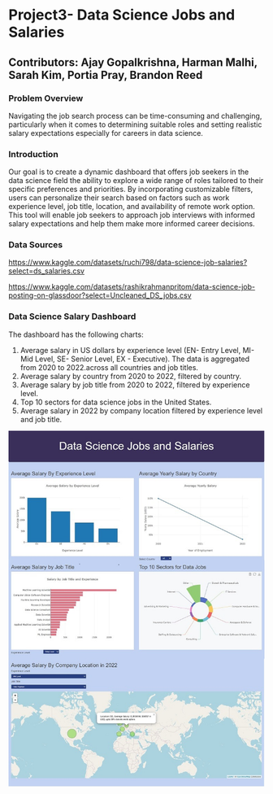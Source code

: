 # Project3- Data Science Jobs and Salaries

## Contributors: Ajay Gopalkrishna, Harman Malhi, Sarah Kim, Portia Pray, Brandon Reed

### Problem Overview
Navigating the job search process can be time-consuming and challenging, particularly when it comes to determining suitable roles and setting realistic salary expectations especially for careers in data science.

### Introduction
Our goal is to create a dynamic dashboard that offers job seekers in the data science field the ability to explore a wide range of roles tailored to their specific preferences and priorities. By incorporating customizable filters, users can personalize their search based on factors such as work experience level, job title, location, and availability of remote work option. This tool will enable job seekers to approach job interviews with informed salary expectations and help them make more informed career decisions. 

### Data Sources
https://www.kaggle.com/datasets/ruchi798/data-science-job-salaries?select=ds_salaries.csv 

https://www.kaggle.com/datasets/rashikrahmanpritom/data-science-job-posting-on-glassdoor?select=Uncleaned_DS_jobs.csv

### Data Science Salary Dashboard
The dashboard has the following charts:
1. Average salary in US dollars by experience level (EN- Entry Level, MI- Mid Level, SE- Senior Level, EX - Executive). The data is aggregated from 2020 to 2022.across all countries and job titles.
2. Average salary by country from 2020 to 2022, filtered by country.
3. Average salary by job title from 2020 to 2022, filtered by experience level.
4. Top 10 sectors for data science jobs in the United States.
5. Average salary in 2022 by company location filtered by experience level and job title.

![Dashboard](https://github.com/ajoyg/Project3-DataScienceDashboard/blob/main/images/DataScienceSalaryDashboard.jpg)

